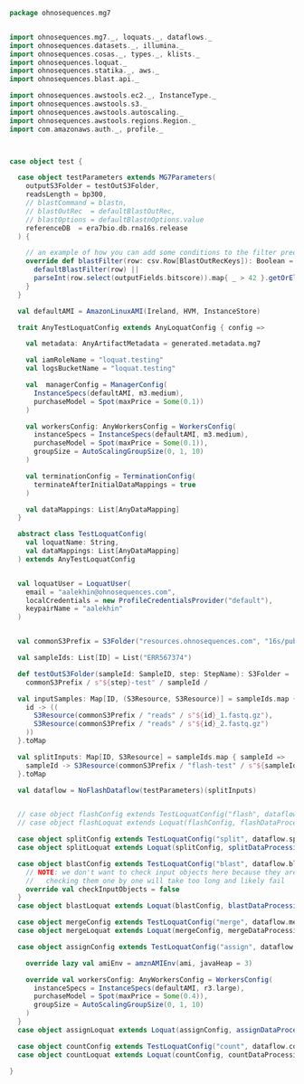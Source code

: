 
```scala
package ohnosequences.mg7


import ohnosequences.mg7._, loquats._, dataflows._
import ohnosequences.datasets._, illumina._
import ohnosequences.cosas._, types._, klists._
import ohnosequences.loquat._
import ohnosequences.statika._, aws._
import ohnosequences.blast.api._

import ohnosequences.awstools.ec2._, InstanceType._
import ohnosequences.awstools.s3._
import ohnosequences.awstools.autoscaling._
import ohnosequences.awstools.regions.Region._
import com.amazonaws.auth._, profile._



case object test {

  case object testParameters extends MG7Parameters(
    outputS3Folder = testOutS3Folder,
    readsLength = bp300,
    // blastCommand = blastn,
    // blastOutRec  = defaultBlastOutRec,
    // blastOptions = defaultBlastnOptions.value
    referenceDB  = era7bio.db.rna16s.release
  ) {

    // an example of how you can add some conditions to the filter predicate
    override def blastFilter(row: csv.Row[BlastOutRecKeys]): Boolean = {
      defaultBlastFilter(row) ||
      parseInt(row.select(outputFields.bitscore)).map{ _ > 42 }.getOrElse(false)
    }
  }

  val defaultAMI = AmazonLinuxAMI(Ireland, HVM, InstanceStore)

  trait AnyTestLoquatConfig extends AnyLoquatConfig { config =>

    val metadata: AnyArtifactMetadata = generated.metadata.mg7

    val iamRoleName = "loquat.testing"
    val logsBucketName = "loquat.testing"

    val  managerConfig = ManagerConfig(
      InstanceSpecs(defaultAMI, m3.medium),
      purchaseModel = Spot(maxPrice = Some(0.1))
    )

    val workersConfig: AnyWorkersConfig = WorkersConfig(
      instanceSpecs = InstanceSpecs(defaultAMI, m3.medium),
      purchaseModel = Spot(maxPrice = Some(0.1)),
      groupSize = AutoScalingGroupSize(0, 1, 10)
    )

    val terminationConfig = TerminationConfig(
      terminateAfterInitialDataMappings = true
    )

    val dataMappings: List[AnyDataMapping]
  }

  abstract class TestLoquatConfig(
    val loquatName: String,
    val dataMappings: List[AnyDataMapping]
  ) extends AnyTestLoquatConfig


  val loquatUser = LoquatUser(
    email = "aalekhin@ohnosequences.com",
    localCredentials = new ProfileCredentialsProvider("default"),
    keypairName = "aalekhin"
  )


  val commonS3Prefix = S3Folder("resources.ohnosequences.com", "16s/public-datasets/PRJEB6592")

  val sampleIds: List[ID] = List("ERR567374")

  def testOutS3Folder(sampleId: SampleID, step: StepName): S3Folder =
    commonS3Prefix / s"${step}-test" / sampleId /

  val inputSamples: Map[ID, (S3Resource, S3Resource)] = sampleIds.map { id =>
    id -> ((
      S3Resource(commonS3Prefix / "reads" / s"${id}_1.fastq.gz"),
      S3Resource(commonS3Prefix / "reads" / s"${id}_2.fastq.gz")
    ))
  }.toMap

  val splitInputs: Map[ID, S3Resource] = sampleIds.map { sampleId =>
    sampleId -> S3Resource(commonS3Prefix / "flash-test" / s"${sampleId}.merged.fastq")
  }.toMap

  val dataflow = NoFlashDataflow(testParameters)(splitInputs)


  // case object flashConfig extends TestLoquatConfig("flash", dataflow.flashDataMappings)
  // case object flashLoquat extends Loquat(flashConfig, flashDataProcessing(testParameters))

  case object splitConfig extends TestLoquatConfig("split", dataflow.splitDataMappings)
  case object splitLoquat extends Loquat(splitConfig, splitDataProcessing(testParameters))

  case object blastConfig extends TestLoquatConfig("blast", dataflow.blastDataMappings) {
    // NOTE: we don't want to check input objects here because they are too many and
    //   checking them one by one will take too long and likely fail
    override val checkInputObjects = false
  }
  case object blastLoquat extends Loquat(blastConfig, blastDataProcessing(testParameters))

  case object mergeConfig extends TestLoquatConfig("merge", dataflow.mergeDataMappings)
  case object mergeLoquat extends Loquat(mergeConfig, mergeDataProcessing)

  case object assignConfig extends TestLoquatConfig("assign", dataflow.assignDataMappings) {

    override lazy val amiEnv = amznAMIEnv(ami, javaHeap = 3)

    override val workersConfig: AnyWorkersConfig = WorkersConfig(
      instanceSpecs = InstanceSpecs(defaultAMI, r3.large),
      purchaseModel = Spot(maxPrice = Some(0.4)),
      groupSize = AutoScalingGroupSize(0, 1, 10)
    )
  }
  case object assignLoquat extends Loquat(assignConfig, assignDataProcessing(testParameters))

  case object countConfig extends TestLoquatConfig("count", dataflow.countDataMappings)
  case object countLoquat extends Loquat(countConfig, countDataProcessing)

}

```




[main/scala/mg7/bio4j/bundle.scala]: ../../../main/scala/mg7/bio4j/bundle.scala.md
[main/scala/mg7/bio4j/taxonomyTree.scala]: ../../../main/scala/mg7/bio4j/taxonomyTree.scala.md
[main/scala/mg7/bio4j/titanTaxonomyTree.scala]: ../../../main/scala/mg7/bio4j/titanTaxonomyTree.scala.md
[main/scala/mg7/csv.scala]: ../../../main/scala/mg7/csv.scala.md
[main/scala/mg7/data.scala]: ../../../main/scala/mg7/data.scala.md
[main/scala/mg7/dataflow.scala]: ../../../main/scala/mg7/dataflow.scala.md
[main/scala/mg7/dataflows/full.scala]: ../../../main/scala/mg7/dataflows/full.scala.md
[main/scala/mg7/dataflows/noFlash.scala]: ../../../main/scala/mg7/dataflows/noFlash.scala.md
[main/scala/mg7/loquats/1.flash.scala]: ../../../main/scala/mg7/loquats/1.flash.scala.md
[main/scala/mg7/loquats/2.split.scala]: ../../../main/scala/mg7/loquats/2.split.scala.md
[main/scala/mg7/loquats/3.blast.scala]: ../../../main/scala/mg7/loquats/3.blast.scala.md
[main/scala/mg7/loquats/4.assign.scala]: ../../../main/scala/mg7/loquats/4.assign.scala.md
[main/scala/mg7/loquats/5.merge.scala]: ../../../main/scala/mg7/loquats/5.merge.scala.md
[main/scala/mg7/loquats/6.count.scala]: ../../../main/scala/mg7/loquats/6.count.scala.md
[main/scala/mg7/loquats/7.stats.scala]: ../../../main/scala/mg7/loquats/7.stats.scala.md
[main/scala/mg7/loquats/8.summary.scala]: ../../../main/scala/mg7/loquats/8.summary.scala.md
[main/scala/mg7/package.scala]: ../../../main/scala/mg7/package.scala.md
[main/scala/mg7/parameters.scala]: ../../../main/scala/mg7/parameters.scala.md
[test/scala/mg7/counts.scala]: counts.scala.md
[test/scala/mg7/lca.scala]: lca.scala.md
[test/scala/mg7/pipeline.scala]: pipeline.scala.md
[test/scala/mg7/taxonomy.scala]: taxonomy.scala.md